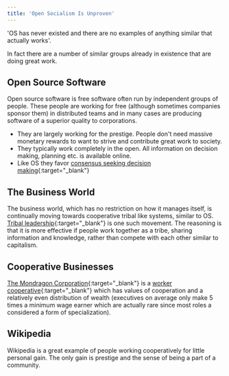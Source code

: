```yaml
---
title: 'Open Socialism Is Unproven'
---
```


'OS has never existed and there are no examples of anything similar that actually works'.

In fact there are a number of similar groups already in existence that are doing great work.

## Open Source Software

Open source software is free software often run by independent groups of people. These people are working for free (although sometimes companies sponsor them) in distributed teams and in many cases are producing software of a superior quality to corporations.

* They are largely working for the prestige. People don't need massive monetary rewards to want to strive and contribute great work to society.
* They typically work completely in the open. All information on decision making, planning etc. is available online.
* Like OS they favor [consensus seeking decision making](https://en.wikipedia.org/wiki/Consensus-seeking_decision-making){:target="_blank"}

## The Business World

The business world, which has no restriction on how it manages itself, is continually moving towards cooperative tribal like systems, similar to OS. [Tribal leadership](https://en.wikipedia.org/wiki/Tribal_Leadership){:target="_blank"} is one such movement. The reasoning is that it is more effective if people work together as a tribe, sharing information and knowledge, rather than compete with each other similar to capitalism.

## Cooperative Businesses

[The Mondragon Corporation](https://en.wikipedia.org/wiki/Mondragon_Corporation){:target="_blank"} is a [worker cooperative](https://en.wikipedia.org/wiki/Worker_cooperative){:target="_blank"} which has values of cooperation and a relatively even distribution of wealth (executives on average only make 5 times a minimum wage earner which are actually rare since most roles a considered a form of specialization).

## Wikipedia

Wikipedia is a great example of people working cooperatively for little personal gain. The only gain is prestige and the sense of being a part of a community.
